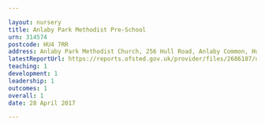 ```yaml
---

layout: nursery
title: Anlaby Park Methodist Pre-School
urn: 314574
postcode: HU4 7RR
address: Anlaby Park Methodist Church, 256 Hull Road, Anlaby Common, Hull, North Humberside, HU4 7RR
latestReportUrl: https://reports.ofsted.gov.uk/provider/files/2686187/urn/314574.pdf
teaching: 1
development: 1
leadership: 1
outcomes: 1
overall: 1
date: 28 April 2017

---
```

